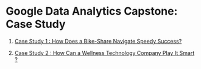 # Google Data Analytics Capstone: Case Study
1. [Case Study 1 : How Does a Bike-Share Navigate Speedy Success?](https://github.com/Iam-Mak/Case-Studies/tree/main/Google%20Data%20Analytics%20Capstone:%20Case%20Study/Case%20Study%201%20:%20How%20Does%20a%20Bike-Share%20Navigate%20Speedy%20Success%20%3F)

2. [Case Study 2 : How Can a Wellness Technology Company Play It Smart ?](https://github.com/Iam-Mak/Case-Studies/tree/main/Google%20Data%20Analytics%20Capstone:%20Case%20Study/Case%20Study%202%20:%20How%20Can%20a%20Wellness%20Technology%20Company%20Play%20It%20Smart%20%3F)
